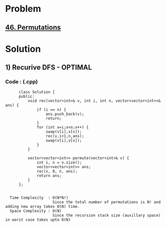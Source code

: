 # Problem

## [46. Permutations](https://leetcode.com/problems/permutations/)


# Solution 

## 1) Recurive DFS - OPTIMAL

      
      
      
   ### Code : (.cpp)
    
          class Solution {
          public:
              void rec(vector<int>& v, int i, int n, vector<vector<int>>& ans) {
                  if (i == n) {
                      ans.push_back(v);
                      return;
                  }
                  for (int x=i;x<n;x++) {
                      swap(v[i],v[x]);
                      rec(v,i+1,n,ans);
                      swap(v[i],v[x]);
                  }
              }

              vector<vector<int>> permute(vector<int>& v) {
                  int i, n = v.size();
                  vector<vector<int>> ans;
                  rec(v, 0, n, ans);
                  return ans;
              }
          };
          

      Time Complexity  : O(N*N!) 
                         Since the total number of permutations is N! and adding new array takes O(N) time.
      Space Complexity : O(N)
                         Since the recursion stack size (auxillary space) in worst case takes upto O(N)
